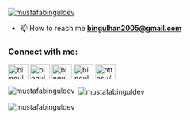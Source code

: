 

<p align="left"> <a href="https://twitter.com/mustafabinguldev" target="blank"><img src="https://img.shields.io/twitter/follow/bingulhan?logo=twitter&style=for-the-badge" alt="mustafabinguldev" /></a> </p>

- 📫 How to reach me **bingulhan2005@gmail.com**

<h3 align="left">Connect with me:</h3>
<p align="left">
<a href="https://dev.to/bingulhan" target="blank"><img align="center" src="https://raw.githubusercontent.com/rahuldkjain/github-profile-readme-generator/master/src/images/icons/Social/devto.svg" alt="bingulhan" height="30" width="40" /></a>
<a href="https://twitter.com/bingulhan" target="blank"><img align="center" src="https://raw.githubusercontent.com/rahuldkjain/github-profile-readme-generator/master/src/images/icons/Social/twitter.svg" alt="bingulhan" height="30" width="40" /></a>
<a href="https://linkedin.com/in/mustafabinguldev" target="blank"><img align="center" src="https://raw.githubusercontent.com/rahuldkjain/github-profile-readme-generator/master/src/images/icons/Social/linked-in-alt.svg" alt="bingulhan" height="30" width="40" /></a>
<a href="https://www.youtube.com/@KodBeyin" target="blank"><img align="center" src="https://raw.githubusercontent.com/rahuldkjain/github-profile-readme-generator/master/src/images/icons/Social/youtube.svg" alt="bingulhan" height="30" width="40" /></a>
<a href="https://discord.gg/https://discord.gg/6Nn6UYvwcf" target="blank"><img align="center" src="https://raw.githubusercontent.com/rahuldkjain/github-profile-readme-generator/master/src/images/icons/Social/discord.svg" alt="https://discord.gg/6Nn6UYvwcf" height="30" width="40" /></a>
</p>


<p><img align="left" src="https://github-readme-stats.vercel.app/api/top-langs?username=mustafabinguldev&show_icons=true&locale=en&layout=compact" alt="mustafabinguldev" /></p>

<p>&nbsp;<img align="center" src="https://github-readme-stats.vercel.app/api?username=mustafabinguldev&show_icons=true&locale=en" alt="mustafabinguldev" /></p>

<p><img align="center" src="https://github-readme-streak-stats.herokuapp.com/?user=mustafabinguldev&" alt="mustafabinguldev" /></p>
